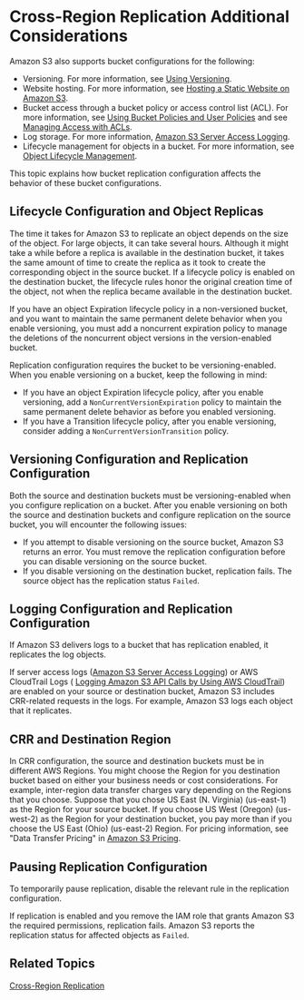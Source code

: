 # Cross\-Region Replication Additional Considerations<a name="crr-and-other-bucket-configs"></a>

Amazon S3 also supports bucket configurations for the following:
+ Versioning\. For more information, see [Using Versioning](Versioning.md)\.
+ Website hosting\. For more information, see [Hosting a Static Website on Amazon S3](WebsiteHosting.md)\.
+ Bucket access through a bucket policy or access control list \(ACL\)\. For more information, see [Using Bucket Policies and User Policies](using-iam-policies.md) and see [Managing Access with ACLs](S3_ACLs_UsingACLs.md)\.
+ Log storage\. For more information, [Amazon S3 Server Access Logging](ServerLogs.md)\.
+ Lifecycle management for objects in a bucket\. For more information, see [Object Lifecycle Management](object-lifecycle-mgmt.md)\.

This topic explains how bucket replication configuration affects the behavior of these bucket configurations\.

## Lifecycle Configuration and Object Replicas<a name="replica-and-lifecycle"></a>

The time it takes for Amazon S3 to replicate an object depends on the size of the object\. For large objects, it can take several hours\. Although it might take a while before a replica is available in the destination bucket, it takes the same amount of time to create the replica as it took to create the corresponding object in the source bucket\. If a lifecycle policy is enabled on the destination bucket, the lifecycle rules honor the original creation time of the object, not when the replica became available in the destination bucket\. 

If you have an object Expiration lifecycle policy in a non\-versioned bucket, and you want to maintain the same permanent delete behavior when you enable versioning, you must add a noncurrent expiration policy to manage the deletions of the noncurrent object versions in the version\-enabled bucket\.

Replication configuration requires the bucket to be versioning\-enabled\. When you enable versioning on a bucket, keep the following in mind:
+ If you have an object Expiration lifecycle policy, after you enable versioning, add a `NonCurrentVersionExpiration` policy to maintain the same permanent delete behavior as before you enabled versioning\.
+ If you have a Transition lifecycle policy, after you enable versioning, consider adding a `NonCurrentVersionTransition` policy\.

## Versioning Configuration and Replication Configuration<a name="crr-and-versioning"></a>

Both the source and destination buckets must be versioning\-enabled when you configure replication on a bucket\. After you enable versioning on both the source and destination buckets and configure replication on the source bucket, you will encounter the following issues:
+ If you attempt to disable versioning on the source bucket, Amazon S3 returns an error\. You must remove the replication configuration before you can disable versioning on the source bucket\.
+ If you disable versioning on the destination bucket, replication fails\. The source object has the replication status `Failed`\.

## Logging Configuration and Replication Configuration<a name="crr-and-logging"></a>

If Amazon S3 delivers logs to a bucket that has replication enabled, it replicates the log objects\.

If server access logs \([Amazon S3 Server Access Logging](ServerLogs.md)\) or AWS CloudTrail Logs \( [Logging Amazon S3 API Calls by Using AWS CloudTrail](cloudtrail-logging.md)\) are enabled on your source or destination bucket, Amazon S3 includes CRR\-related requests in the logs\. For example, Amazon S3 logs each object that it replicates\. 

## CRR and Destination Region<a name="crr-and-dest-region"></a>

In CRR configuration, the source and destination buckets must be in different AWS Regions\. You might choose the Region for you destination bucket based on either your business needs or cost considerations\. For example, inter\-region data transfer charges vary depending on the Regions that you choose\. Suppose that you chose US East \(N\. Virginia\) \(us\-east\-1\) as the Region for your source bucket\. If you choose US West \(Oregon\) \(us\-west\-2\) as the Region for your destination bucket, you pay more than if you choose the US East \(Ohio\) \(us\-east\-2\) Region\. For pricing information, see "Data Transfer Pricing" in [Amazon S3 Pricing](https://aws.amazon.com/s3/pricing/)\.

## Pausing Replication Configuration<a name="crr-pause"></a>

To temporarily pause replication, disable the relevant rule in the replication configuration\. 

If replication is enabled and you remove the IAM role that grants Amazon S3 the required permissions, replication fails\. Amazon S3 reports the replication status for affected objects as `Failed`\.

## Related Topics<a name="crr-other-config-related-topics"></a>

[Cross\-Region Replication ](crr.md)